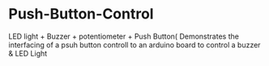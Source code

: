 # Push-Button-Control
LED light + Buzzer + potentiometer + Push Button( Demonstrates the interfacing of a psuh button controll to an arduino board to control a buzzer & LED Light

